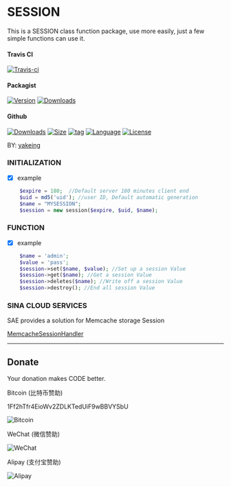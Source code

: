 # SESSION

This is a SESSION class function package, use more easily, just a few simple functions can use it.

#### Travis CI

[![Travis-ci](https://api.travis-ci.org/yakeing/php_session.svg)](https://travis-ci.org/yakeing/php_session)

#### Packagist

[![Version](http://img.shields.io/packagist/v/yakeing/php_session.svg)](https://packagist.org/packages/yakeing/php_session)
[![Downloads](http://img.shields.io/packagist/dt/yakeing/php_session.svg)](https://packagist.org/packages/yakeing/php_session)

#### Github

[![Downloads](https://img.shields.io/github/downloads/yakeing/php_session/total.svg)](https://github.com/yakeing/php_session)
[![Size](https://img.shields.io/github/size/yakeing/php_session/src/php_session/session.php.svg)](https://github.com/yakeing/php_jwsign)
[![tag](https://img.shields.io/github/tag/yakeing/php_session.svg)](https://github.com/yakeing/php_session)
[![Language](https://oauth.applinzi.com/SvgLabel/4D4D4D/Language/F66000/PHP/image.svg)](https://github.com/yakeing/php_session)
[![License](https://oauth.applinzi.com/SvgLabel/4D4D4D/License/007EC6/MPL-2.0/image.svg)](https://github.com/yakeing/php_session)

BY: [yakeing](http://weibo.com/yakeing)

### INITIALIZATION

- [x] example
```php
    $expire = 180;  //Default server 180 minutes client end
    $uid = md5('uid'); //user ID, Default automatic generation
    $name = "MYSESSION";
    $session = new session($expire, $uid, $name);
```

### FUNCTION

- [x] example
```php
    $name = 'admin';
    $value = 'pass';
    $session->set($name, $value); //Set up a session Value
    $session->get($name); //Get a session Value
    $session->deletes($name); //Write off a session Value
    $session->destroy(); //End all session Value
```

### SINA CLOUD SERVICES

SAE provides a solution for Memcache storage Session

[MemcacheSessionHandler](http://www.sinacloud.com/doc/sae/php/runtime.html#session)

---

Donate
---
Your donation makes CODE better.

 Bitcoin (比特币赞助)

 1Ff2hTfr4EioWv2ZDLKTedUiF9wBBVYSbU

 ![Bitcoin](https://oauth.applinzi.com/QR/230/bitcoin%3a1Ff2hTfr4EioWv2ZDLKTedUiF9wBBVYSbU/Bitcoin.png)

 WeChat (微信赞助)

 ![WeChat](https://oauth.applinzi.com/QR/230/wxp%3a%7C%7Cf2f0SOGAUjQ1ALzigoyN7nW8tK68D2oeU3YO/WeChat.png)

 Alipay (支付宝赞助)

 ![Alipay](https://oauth.applinzi.com/QR/230/HTTPS%3a%7C%7CQR.ALIPAY.COM%7CTSX082709YGHVXYUQCWKD6/Alipay.png)

